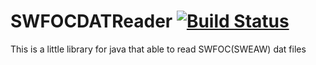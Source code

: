 # SWFOCDATReader [![Build Status](https://travis-ci.com/Delta145/SWFOCDATReader.svg?branch=master)](https://travis-ci.com/Delta145/SWFOCDATReader)
This is a little library for java that able to read SWFOC(SWEAW) dat files
